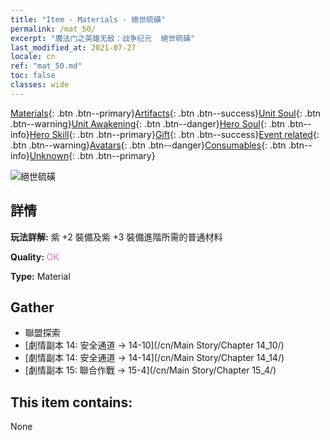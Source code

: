 ```yaml
---
title: "Item - Materials - 絕世硫磺"
permalink: /mat_50/
excerpt: "魔法门之英雄无敌：战争纪元  絕世硫磺"
last_modified_at: 2021-07-27
locale: cn
ref: "mat_50.md"
toc: false
classes: wide
---
```

 [Materials](/ItemsCN/){: .btn .btn--primary}[Artifacts](/ItemsCN/Artifacts/){: .btn .btn--success}[Unit Soul](/ItemsCN/UnitSoul/){: .btn .btn--warning}[Unit Awakening](/ItemsCN/UnitAwakening/){: .btn .btn--danger}[Hero Soul](/ItemsCN/HeroSoul/){: .btn .btn--info}[Hero Skill](/ItemsCN/HeroSkill/){: .btn .btn--primary}[Gift](/ItemsCN/Gift/){: .btn .btn--success}[Event related](/ItemsCN/Events/){: .btn .btn--warning}[Avatars](/ItemsCN/Avatars/){: .btn .btn--danger}[Consumables](/ItemsCN/Consumables/){: .btn .btn--info}[Unknown](/ItemsCN/Unknown/){: .btn .btn--primary}

 ![絕世硫磺](/images/t/i_cailiao_liuhuang2.png)

## 詳情
 **玩法詳解:** 紫 +2 裝備及紫 +3 裝備進階所需的普通材料

 **Quality:** <span style="color: #DA70D6">OK</span>

 **Type:** Material

## Gather

*    聯盟探索 
*    [劇情副本 14: 安全通道 -> 14-10](/cn/Main Story/Chapter 14_10/) 
*    [劇情副本 14: 安全通道 -> 14-14](/cn/Main Story/Chapter 14_14/) 
*    [劇情副本 15: 聯合作戰 -> 15-4](/cn/Main Story/Chapter 15_4/) 

## This item contains:

  None


